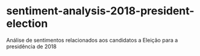 # sentiment-analysis-2018-president-election
Análise de sentimentos relacionados aos candidatos a Eleição para a presidência de 2018
